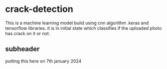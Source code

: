 # crack-detection
This is a machine learning model build using cnn algorithm .keras and tensorflow libraries.
it is in initial state which classifies if the uploaded photo has crack on it or not.
## subheader
putting this here on 7th january 2024
